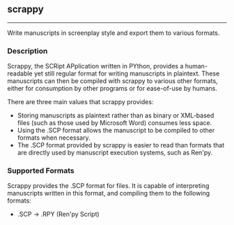 ## scrappy
----------
Write manuscripts in screenplay style and export them to various formats.

### Description
Scrappy, the SCRipt APplication written in PYthon, provides a human-readable yet
still regular format for writing manuscripts in plaintext. These manuscripts can
then be compiled with scrappy to various other formats, either for consumption
by other programs or for ease-of-use by humans.

There are three main values that scrappy provides:
* Storing manuscripts as plaintext rather than as binary or XML-based files
(such as those used by Microsoft Word) consumes less space.
* Using the .SCP format allows the manuscript to be compiled to other formats
when necessary.
* The .SCP format provided by scrappy is easier to read than formats that are
directly used by manuscript execution systems, such as Ren'py.

### Supported Formats
Scrappy provides the .SCP format for files. It is capable of interpreting
manuscripts written in this format, and compiling them to the following formats:
* .SCP -> .RPY (Ren'py Script)